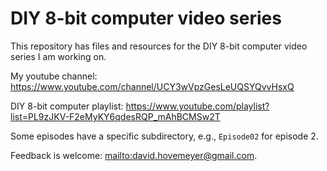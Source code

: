 # DIY 8-bit computer video series

This repository has files and resources for the DIY 8-bit computer video series I am working on.

My youtube channel: <https://www.youtube.com/channel/UCY3wVpzGesLeUQSYQvvHsxQ>

DIY 8-bit computer playlist: <https://www.youtube.com/playlist?list=PL9zJKV-F2eMyKY6qdesRQP_mAhBCMSw2T>

Some episodes have a specific subdirectory, e.g., `Episode02` for episode 2.

Feedback is welcome: <mailto:david.hovemeyer@gmail.com>.
